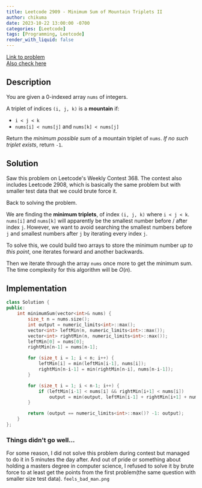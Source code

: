 ```yaml
---
title: Leetcode 2909 - Minimum Sum of Mountain Triplets II
author: chikuma
date: 2023-10-22 13:00:00 -0700
categories: [Leetcode]
tags: [Programming, Leetcode]
render_with_liquid: false
---
```


[Link to problem](https://leetcode.com/problems/minimum-sum-of-mountain-triplets-ii/) \
[Also check here](https://leetcode.com/problems/minimum-sum-of-mountain-triplets-i/)

## Description

You are given a 0-indexed array `nums` of integers.

A triplet of indices `(i, j, k)` is a **mountain** if:
* `i < j < k`
* `nums[i] < nums[j]` and `nums[k] < nums[j]`

Return the *minimum possible sum* of a mountain triplet of `nums`. *If no such
triplet exists*, return `-1`.

## Solution

Saw this problem on Leetcode's Weekly Contest 368. The contest also includes
Leetcode 2908, which is basically the same problem but with smaller test data
that we could brute force it.

Back to solving the problem.

We are finding the **minimum triplets**, of index `(i, j, k)` where `i < j < k`.
`nums[i]` and `nums[k]` will apparently be the smallest number before / after
index `j`. However, we want to avoid searching the smallest numbers before `j`
and smallest numbers after `j` by iterating every index `j`.

To solve this, we could build two arrays to store the minimum number *up to this
point*, one iterates forward and another backwards.

Then we iterate through the array `nums` once more to get the minimum sum. The
time complexity for this algorithm will be $O(n)$.

## Implementation

```cpp
class Solution {
public:
    int minimumSum(vector<int>& nums) {
        size_t n = nums.size();
        int output = numeric_limits<int>::max();
        vector<int> leftMin(n, numeric_limits<int>::max());
        vector<int> rightMin(n, numeric_limits<int>::max());
        leftMin[0] = nums[0];
        rightMin[n-1] = nums[n-1];

        for (size_t i = 1; i < n; i++) {
            leftMin[i] = min(leftMin[i-1], nums[i]);
            rightMin[n-i-1] = min(rightMin[n-i], nums[n-i-1]);
        }

        for (size_t i = 1; i < n-1; i++) {
            if (leftMin[i-1] < nums[i] && rightMin[i+1] < nums[i])
                output = min(output, leftMin[i-1] + rightMin[i+1] + nums[i]);
        }

        return (output == numeric_limits<int>::max()? -1: output);
    }
};
```

### Things didn't go well...

For some reason, I did not solve this problem during contest but managed to do
it in 5 minutes the day after. And out of pride or something about holding a
masters degree in computer science, I refused to solve it by brute force to at
least get the points from the first problem(the same question with smaller size
test data). `feels_bad_man.png`